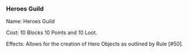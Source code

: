 ### Heroes Guild
Name: Heroes Guild

Cost: 10 Blocks 10 Points and 10 Loot.

Effects: Allows for the creation of Hero Objects as outlined by Rule [#50].
